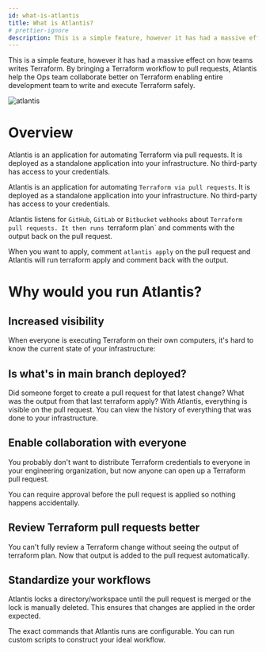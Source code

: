 ```yaml
---
id: what-is-atlantis
title: What is Atlantis?
# prettier-ignore
description: This is a simple feature, however it has had a massive effect on how teams writes Terraform. By bringing a Terraform workflow to pull requests, Atlantis help the Ops team collaborate better on Terraform enabling entire development team to write and execute Terraform safely.
---
```


 This is a simple feature, however it has had a massive effect on how teams writes Terraform. By bringing a Terraform workflow to pull requests, Atlantis help the Ops team collaborate better on Terraform enabling entire development team to write and execute Terraform safely.

![atlantis](../assets/atlantis_introduction.gif)

# Overview 
Atlantis is an application for automating Terraform via pull requests. It is deployed as a standalone application into your infrastructure. No third-party has access to your credentials.

Atlantis is an application for automating `Terraform via pull requests`. It is deployed as a standalone application into your infrastructure. No third-party has access to your credentials.

Atlantis listens for `GitHub`, `GitLab` or `Bitbucket` `webhooks` about `Terraform pull requests. It then runs `terraform plan` and comments with the output back on the pull request.

When you want to apply, comment `atlantis apply` on the pull request and Atlantis will run terraform apply and comment back with the output.

# Why would you run Atlantis?

## Increased visibility
When everyone is executing Terraform on their own computers, it's hard to know the current state of your infrastructure:

## Is what's in main branch deployed?
Did someone forget to create a pull request for that latest change?
What was the output from that last terraform apply?
With Atlantis, everything is visible on the pull request. You can view the history of everything that was done to your infrastructure.

## Enable collaboration with everyone
You probably don't want to distribute Terraform credentials to everyone in your engineering organization, but now anyone can open up a Terraform pull request.

You can require approval before the pull request is applied so nothing happens accidentally.

## Review Terraform pull requests better
You can't fully review a Terraform change without seeing the output of terraform plan. Now that output is added to the pull request automatically.

## Standardize your workflows
Atlantis locks a directory/workspace until the pull request is merged or the lock is manually deleted. This ensures that changes are applied in the order expected.

The exact commands that Atlantis runs are configurable. You can run custom scripts to construct your ideal workflow.
